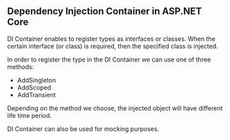 ﻿## Dependency Injection Container in ASP.NET Core

DI Container enables to register types as interfaces or classes. When the certain interface (or class) is required, then the specified class is injected.

In order to register the type in the DI Container we can use one of three methods:
- AddSingleton
- AddScoped
- AddTransient

Depending on the method we choose, the injected object will have different life time period.

DI Container can also be used for mocking purposes.